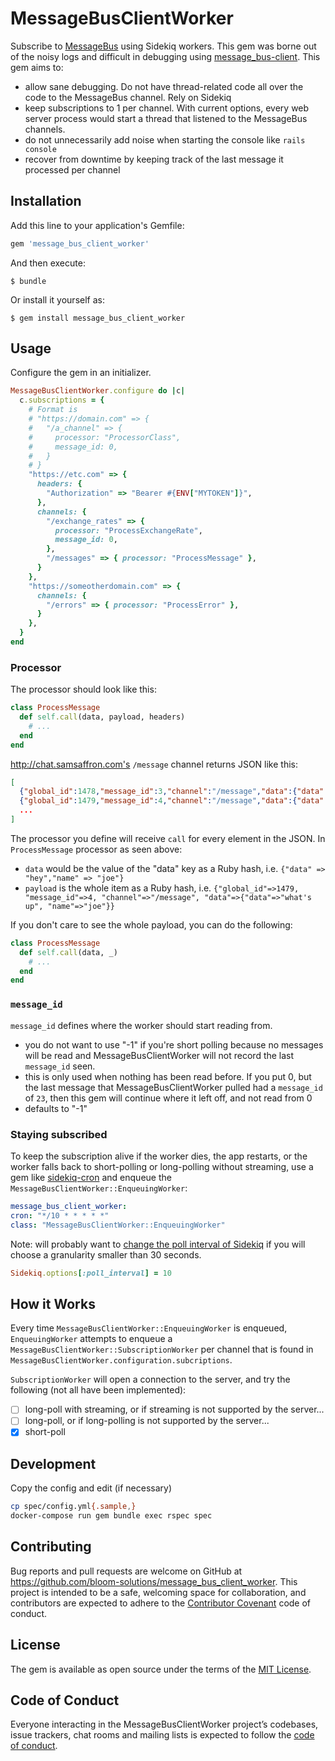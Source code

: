 # MessageBusClientWorker

Subscribe to [MessageBus](https://github.com/SamSaffron/message_bus) using Sidekiq workers. This gem was borne out of the noisy logs and difficult in debugging using [message_bus-client](https://github.com/lowjoel/message_bus-client). This gem aims to:

- allow sane debugging. Do not have thread-related code all over the code to the MessageBus channel. Rely on Sidekiq
- keep subscriptions to 1 per channel. With current options, every web server process would start a thread that listened to the MessageBus channels.
- do not unnecessarily add noise when starting the console like `rails console`
- recover from downtime by keeping track of the last message it processed per channel

## Installation

Add this line to your application's Gemfile:

```ruby
gem 'message_bus_client_worker'
```

And then execute:

    $ bundle

Or install it yourself as:

    $ gem install message_bus_client_worker

## Usage

Configure the gem in an initializer.

```ruby
MessageBusClientWorker.configure do |c|
  c.subscriptions = {
    # Format is
    # "https://domain.com" => {
    #   "/a_channel" => {
    #     processor: "ProcessorClass",
    #     message_id: 0,
    #   }
    # }
    "https://etc.com" => {
      headers: {
        "Authorization" => "Bearer #{ENV["MYTOKEN"]}",
      },
      channels: {
        "/exchange_rates" => {
          processor: "ProcessExchangeRate",
          message_id: 0,
        },
        "/messages" => { processor: "ProcessMessage" },
      }
    },
    "https://someotherdomain.com" => {
      channels: {
        "/errors" => { processor: "ProcessError" },
      }
    },
  }
end
```

### Processor

The processor should look like this:

```ruby
class ProcessMessage
  def self.call(data, payload, headers)
    # ...
  end
end
```

http://chat.samsaffron.com's `/message` channel returns JSON like this:

```json
[
  {"global_id":1478,"message_id":3,"channel":"/message","data":{"data":"hey","name":"joe"}},
  {"global_id":1479,"message_id":4,"channel":"/message","data":{"data":"what's up","name":"joe"}},
  ...
]
```

The processor you define will receive `call` for every element in the JSON. In `ProcessMessage` processor as seen above:

- `data` would be the value of the "data" key as a Ruby hash, i.e. `{"data" => "hey","name" => "joe"}`
- `payload` is the whole item as a Ruby hash, i.e. `{"global_id"=>1479, "message_id"=>4, "channel"=>"/message", "data"=>{"data"=>"what's up", "name"=>"joe"}}`

If you don't care to see the whole payload, you can do the following:

```ruby
class ProcessMessage
  def self.call(data, _)
    # ...
  end
end
```

### `message_id`

`message_id` defines where the worker should start reading from.

- you do not want to use "-1" if you're short polling because no messages will be read and MessageBusClientWorker will not record the last `message_id` seen.
- this is only used when nothing has been read before. If you put 0, but the last message that MessageBusClientWorker pulled had a `message_id` of `23`, then this gem will continue where it left off, and not read from 0
- defaults to "-1"

### Staying subscribed

To keep the subscription alive if the worker dies, the app restarts, or the worker falls back to short-polling or long-polling without streaming, use a gem like [sidekiq-cron](https://github.com/ondrejbartas/sidekiq-cron) and enqueue the `MessageBusClientWorker::EnqueuingWorker`:

```yml
message_bus_client_worker:
cron: "*/10 * * * * *"
class: "MessageBusClientWorker::EnqueuingWorker"
```

Note: will probably want to [change the poll interval of Sidekiq](https://github.com/ondrejbartas/sidekiq-cron#under-the-hood) if you will choose a granularity smaller than 30 seconds.

```ruby
Sidekiq.options[:poll_interval] = 10
```

## How it Works

Every time `MessageBusClientWorker::EnqueuingWorker` is enqueued, `EnqueuingWorker` attempts to enqueue a `MessageBusClientWorker::SubscriptionWorker` per channel that is found in `MessageBusClientWorker.configuration.subcriptions`.

`SubscriptionWorker` will open a connection to the server, and try the following (not all have been implemented):

- [ ] long-poll with streaming, or if streaming is not supported by the server...
- [ ] long-poll, or if long-polling is not supported by the server...
- [x] short-poll

## Development

Copy the config and edit (if necessary)

```sh
cp spec/config.yml{.sample,}
docker-compose run gem bundle exec rspec spec
```

## Contributing

Bug reports and pull requests are welcome on GitHub at https://github.com/bloom-solutions/message_bus_client_worker. This project is intended to be a safe, welcoming space for collaboration, and contributors are expected to adhere to the [Contributor Covenant](http://contributor-covenant.org) code of conduct.

## License

The gem is available as open source under the terms of the [MIT License](https://opensource.org/licenses/MIT).

## Code of Conduct

Everyone interacting in the MessageBusClientWorker project’s codebases, issue trackers, chat rooms and mailing lists is expected to follow the [code of conduct](https://github.com/bloom-solutions/message_bus_client_worker/blob/master/CODE_OF_CONDUCT.md).
